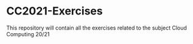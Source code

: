 # CC2021-Exercises
This repository will contain all the exercises related to the subject Cloud Computing 20/21
